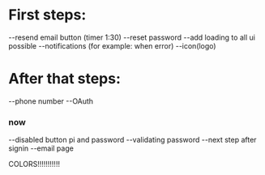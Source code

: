 # First steps:

--resend email button (timer 1:30)
--reset password
--add loading to all ui possible
--notifications (for example: when error)
--icon(logo)

# After that steps:

--phone number
--OAuth



### now
--disabled button pi and password
--validating password
--next step after signin
--email page

COLORS!!!!!!!!!!!